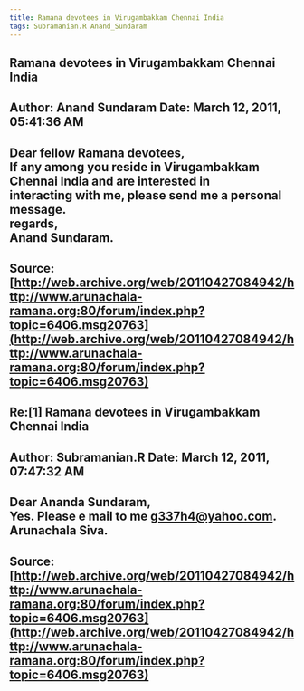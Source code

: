 ```yaml
--- 
title: Ramana devotees in Virugambakkam Chennai India   
tags: Subramanian.R Anand_Sundaram  
---  
```

## Ramana devotees in Virugambakkam Chennai India  
Author: Anand Sundaram      Date: March 12, 2011, 05:41:36 AM  
---  
Dear fellow Ramana devotees,   
If any among you reside in Virugambakkam Chennai India and are interested in  
interacting with me, please send me a personal message.   
regards,   
Anand Sundaram.
 ---  
Source:[http://web.archive.org/web/20110427084942/http://www.arunachala-ramana.org:80/forum/index.php?topic=6406.msg20763](http://web.archive.org/web/20110427084942/http://www.arunachala-ramana.org:80/forum/index.php?topic=6406.msg20763)   
---  

## Re:[1] Ramana devotees in Virugambakkam Chennai India  
Author: Subramanian.R       Date: March 12, 2011, 07:47:32 AM  
---  
Dear Ananda Sundaram,   
Yes. Please e mail to me g337h4@yahoo.com.   
Arunachala Siva.
 ---  
Source:[http://web.archive.org/web/20110427084942/http://www.arunachala-ramana.org:80/forum/index.php?topic=6406.msg20763](http://web.archive.org/web/20110427084942/http://www.arunachala-ramana.org:80/forum/index.php?topic=6406.msg20763)   
---  

